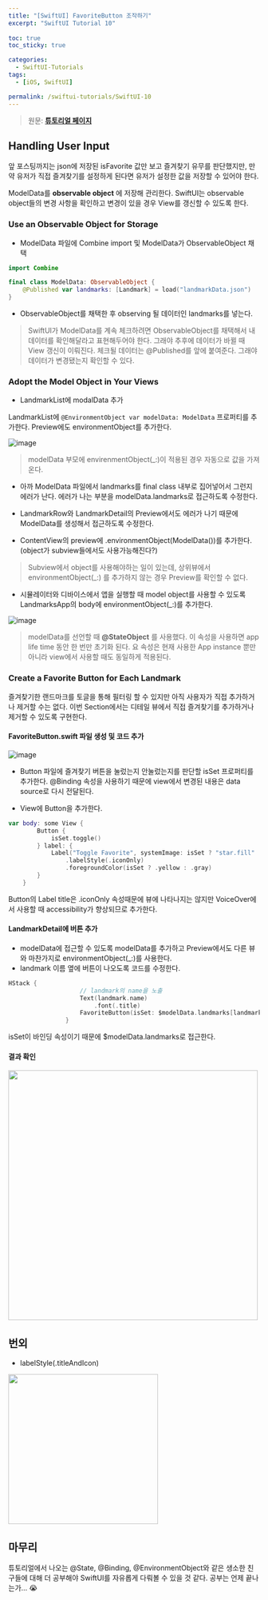 ```yaml
---
title: "[SwiftUI] FavoriteButton 조작하기"
excerpt: "SwiftUI Tutorial 10"
  
toc: true
toc_sticky: true

categories:
  - SwiftUI-Tutorials
tags:
  - [iOS, SwiftUI]

permalink: /swiftui-tutorials/SwiftUI-10
---
```


> 원문: **[튜토리얼 페이지](https://developer.apple.com/tutorials/swiftui/building-lists-and-navigation)**

## Handling User Input

앞 포스팅까지는 json에 저장된 isFavorite 값만 보고 즐겨찾기 유무를 판단했지만, 만약 유저가 직접 즐겨찾기를 설정하게 된다면 유저가 설정한 값을 저장할 수 있어야 한다. 

ModelData를 **observable object** 에 저장해 관리한다. SwiftUI는 observable object들의 변경 사항을 확인하고 변경이 있을 경우 View를 갱신할 수 있도록 한다.

### Use an Observable Object for Storage

- ModelData 파일에 Combine import 및 ModelData가 ObservableObject 채택

```swift
import Combine

final class ModelData: ObservableObject {
    @Published var landmarks: [Landmark] = load("landmarkData.json")
}
```

- ObservableObject를 채택한 후 observing 될 데이터인 landmarks를 넣는다.

> SwiftUI가 ModelData를 계속 체크하려면 ObservableObject를 채택해서 내 데이터를 확인해달라고 표현해두어야 한다. 그래야 추후에 데이터가 바뀔 때 View 갱신이 이뤄진다. 체크될 데이터는 @Published를 앞에 붙여준다. 그래야 데이터가 변경됐는지 확인할 수 있다.

### Adopt the Model Object in Your Views

- LandmarkList에 modalData 추가

LandmarkList에 `@EnvironmentObject var modelData: ModelData` 프로퍼티를 추가한다. Preview에도 environmentObject를 추가한다.

![image](https://user-images.githubusercontent.com/22000470/185607297-03b5d8dd-a520-4ece-aef5-4dae7b6795b0.png)

> modelData 부모에 envirenmentObject(_:)이 적용된 경우 자동으로 값을 가져온다.

- 아까 ModelData 파일에서 landmarks를 final class 내부로 집어넣어서 그런지 에러가 난다. 에러가 나는 부분을 modelData.landmarks로 접근하도록 수정한다.

- LandmarkRow와 LandmarkDetail의 Preview에서도 에러가 나기 때문에 ModelData를 생성해서 접근하도록 수정한다.

- ContentView의 preview에 .environmentObject(ModelData())를 추가한다. (object가 subview들에서도 사용가능해진다?)

> Subview에서 object를 사용해야하는 일이 있는데, 상위뷰에서 environmentObject(_:) 를 추가하지 않는 경우 Preview를 확인할 수 없다.

- 시뮬레이터와 디바이스에서 앱을 실행할 때 model object를 사용할 수 있도록 LandmarksApp의 body에 environmentObject(_:)를 추가한다.

![image](https://user-images.githubusercontent.com/22000470/185609466-f87d2273-ace2-4dce-98c6-2a54b7de3283.png)

> modelData를 선언할 때 **@StateObject** 를 사용했다. 이 속성을 사용하면 app life time 동안 한 번만 초기화 된다. 요 속성은 현재 사용한 App instance 뿐만 아니라 view에서 사용할 때도 동일하게 적용된다.

### Create a Favorite Button for Each Landmark

즐겨찾기한 랜드마크를 토글을 통해 필터링 할 수 있지만 아직 사용자가 직접 추가하거나 제거할 수는 없다. 이번 Section에서는 디테일 뷰에서 직접 즐겨찾기를 추가하거나 제거할 수 있도록 구현한다.

#### FavoriteButton.swift 파일 생성 및 코드 추가

![image](https://user-images.githubusercontent.com/22000470/185611057-85fc6a1f-72d5-478f-b8b8-2e5f9e6ee6fb.png)

- Button 파일에 즐겨찾기 버튼을 눌렀는지 안눌렀는지를 판단할 isSet 프로퍼티를 추가한다. @Binding 속성을 사용하기 때문에 view에서 변경된 내용은 data source로 다시 전달된다.

- View에 Button을 추가한다.

```swift
var body: some View {
        Button {
            isSet.toggle()
        } label: {
            Label("Toggle Favorite", systemImage: isSet ? "star.fill" : "star")
                .labelStyle(.iconOnly)
                .foregroundColor(isSet ? .yellow : .gray)
        }
    }
```

Button의 Label title은 .iconOnly 속성때문에 뷰에 나타나지는 않지만 VoiceOver에서 사용할 때 accessibility가 향상되므로 추가한다.

#### LandmarkDetail에 버튼 추가

- modelData에 접근할 수 있도록 modelData를 추가하고 Preview에서도 다른 뷰와 마찬가지로 environmentObject(_:)를 사용한다.
- landmark 이름 옆에 버튼이 나오도록 코드를 수정한다.

```swift
HStack {
                    // landmark의 name을 노출
                    Text(landmark.name)
                        .font(.title)
                    FavoriteButton(isSet: $modelData.landmarks[landmarkIndex].isFavorite)
                }
```

isSet이 바인딩 속성이기 때문에 $modelData.landmarks로 접근한다.

#### 결과 확인

<img src="https://user-images.githubusercontent.com/22000470/185613875-d1627763-c2d9-4d17-9032-cdb4cb2fac64.gif" width="500">

## 번외

- labelStyle(.titleAndIcon)

<img src="https://user-images.githubusercontent.com/22000470/185612018-e066c2d9-f6df-4022-84be-4bf7d23b4ee1.png" width="300">

## 마무리
튜토리얼에서 나오는 @State, @Binding, @EnvironmentObject와 같은 생소한 친구들에 대해 더 공부해야 SwiftUI를 자유롭게 다뤄볼 수 있을 것 같다. 공부는 언제 끝나는가... 😭 
